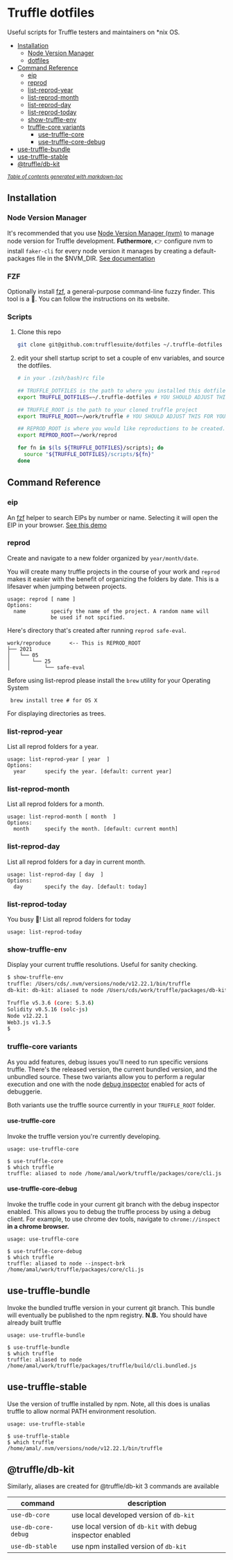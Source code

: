 # Truffle dotfiles

Useful scripts for Truffle testers and maintainers on \*nix OS.

- [Installation](#installation)
  - [Node Version Manager](#node-version-manager)
  - [dotfiles](#dotfiles)
- [Command Reference](#command-reference)
  - [eip](#eip)
  - [reprod](#reprod)
  - [list-reprod-year](#list-reprod-year)
  - [list-reprod-month](#list-reprod-month)
  - [list-reprod-day](#list-reprod-day)
  - [list-reprod-today](#list-reprod-today)
  - [show-truffle-env](#show-truffle-env)
  - [truffle-core variants](#truffle-core-variants)
    - [use-truffle-core](#use-truffle-core)
    - [use-truffle-core-debug](#use-truffle-core-debug)
- [use-truffle-bundle](#use-truffle-bundle)
- [use-truffle-stable](#use-truffle-stable)
- [@truffle/db-kit](#-truffle-db-kit)

<small><i><a href='http://ecotrust-canada.github.io/markdown-toc/'>Table of contents generated with markdown-toc</a></i></small>

## Installation

### Node Version Manager

It's recommended that you use [Node Version Manager
(nvm)](https://github.com/nvm-sh/nvm) to manage node version for Truffle
development. **Futhermore**, 👉  configure nvm to install `faker-cli` for every node
version it manages by creating a default-packages file in the $NVM_DIR. [See documentation](https://github.com/nvm-sh/nvm#default-global-packages-from-file-while-installing)

### FZF

Optionally install [fzf](https://github.com/junegunn/fzf), a general-purpose command-line fuzzy
finder. This tool is a 🦄. You can follow the instructions on its website.

### Scripts

1. Clone this repo
   ```sh
   git clone git@github.com:trufflesuite/dotfiles ~/.truffle-dotfiles
   ```
2. edit your shell startup script to set a couple of env variables, and
   source the dotfiles.

   ```sh
   # in your .(zsh/bash)rc file

   ## TRUFFLE_DOTFILES is the path to where you installed this dotfiles project
   export TRUFFLE_DOTFILES=~/.truffle-dotfiles # YOU SHOULD ADJUST THIS FOR YOURSELF

   ## TRUFFLE_ROOT is the path to your cloned truffle project
   export TRUFFLE_ROOT=~/work/truffle # YOU SHOULD ADJUST THIS FOR YOURSELF

   ## REPROD_ROOT is where you would like reproductions to be created.
   export REPROD_ROOT=~/work/reprod

   for fn in $(ls ${TRUFFLE_DOTFILES}/scripts); do
     source "${TRUFFLE_DOTFILES}/scripts/${fn}"
   done

   ```

## Command Reference

### eip

An [fzf](https://github.com/junegunn/fzf) helper to search EIPs by number or
name. Selecting it will open the EIP in your browser. [See this
demo](https://www.youtube.com/watch?v=PIUpDMqufVc)

### reprod

Create and navigate to a new folder organized by `year/month/date`.

You will create many truffle projects in the course of your work and `reprod`
makes it easier with the benefit of organizing the folders by date. This is a
lifesaver when jumping between projects.

```
usage: reprod [ name ]
Options:
  name        specify the name of the project. A random name will
              be used if not spcified.
```

Here's directory that's created after running `reprod safe-eval`.

```
work/reproduce      <-- This is REPROD_ROOT
├── 2021
│   └── 05
│       └── 25
│           └── safe-eval

```

Before using list-reprod please install the `brew` utility for your Operating System

```
 brew install tree # for OS X
```

For displaying directories as trees.

### list-reprod-year

List all reprod folders for a year.

```
usage: list-reprod-year [ year  ]
Options:
  year      specify the year. [default: current year]
```

### list-reprod-month

List all reprod folders for a month.

```
usage: list-reprod-month [ month  ]
Options:
  month     specify the month. [default: current month]
```

### list-reprod-day

List all reprod folders for a day in current month.

```
usage: list-reprod-day [ day  ]
Options:
  day       specify the day. [default: today]
```

### list-reprod-today

You busy 🐝! List all reprod folders for today

```
usage: list-reprod-today
```

### show-truffle-env

Display your current truffle resolutions. Useful for sanity checking.

```sh
$ show-truffle-env
truffle: /Users/cds/.nvm/versions/node/v12.22.1/bin/truffle
db-kit: db-kit: aliased to node /Users/cds/work/truffle/packages/db-kit/dist/bin/cli.js

Truffle v5.3.6 (core: 5.3.6)
Solidity v0.5.16 (solc-js)
Node v12.22.1
Web3.js v1.3.5
$
```

### truffle-core variants

As you add features, debug issues you'll need to run specific versions truffle.
There's the released version, the current bundled version, and the unbundled
source. These two variants allow you to perform a regular execution and one
with the node [debug
inspector](https://nodejs.org/en/docs/guides/debugging-getting-started/)
enabled for acts of debuggerie.

Both variants use the truffle source currently in your `TRUFFLE_ROOT` folder.

#### use-truffle-core

Invoke the truffle version you're currently developing.

`usage: use-truffle-core`

```
$ use-truffle-core
$ which truffle
truffle: aliased to node /home/amal/work/truffle/packages/core/cli.js
```

#### use-truffle-core-debug

Invoke the truffle code in your current git branch with the debug inspector
enabled. This allows you to debug the truffle process by using a debug client.
For example, to use chrome dev tools, navigate to `chrome://inspect` **in a
chrome browser.**

`usage: use-truffle-core`

```
$ use-truffle-core-debug
$ which truffle
truffle: aliased to node --inspect-brk /home/amal/work/truffle/packages/core/cli.js
```

## use-truffle-bundle

Invoke the bundled truffle version in your current git branch. This bundle
will eventually be published to the npm registry. **N.B.** You should have
already built truffle

`usage: use-truffle-bundle`

```
$ use-truffle-bundle
$ which truffle
truffle: aliased to node /home/amal/work/truffle/packages/truffle/build/cli.bundled.js
```

## use-truffle-stable

Use the version of truffle installed by npm. Note, all this does is unalias
truffle to allow normal PATH environment resolution.

`usage: use-truffle-stable`

```
$ use-truffle-stable
$ which truffle
/home/amal/.nvm/versions/node/v12.22.1/bin/truffle
```

## @truffle/db-kit

Similarly, aliases are created for @truffle/db-kit
3 commands are available

| command             | description                                                |
| ------------------- | ---------------------------------------------------------- |
| `use-db-core`       | use local developed version of `db-kit`                    |
| `use-db-core-debug` | use local version of `db-kit` with debug inspector enabled |
| `use-db-stable`     | use npm installed version of `db-kit`                      |
